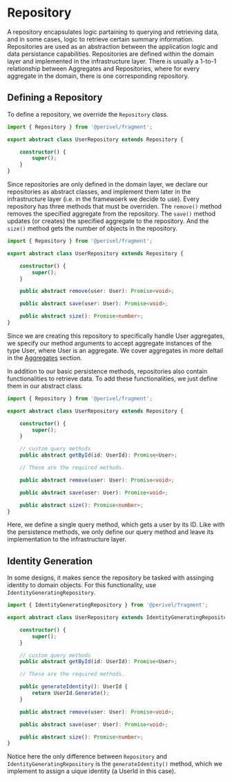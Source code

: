 # Repository
A repository encapsulates logic partaining to querying and retrieving data, and in some cases, logic to retrieve certain summary information. Repositories are used as an abstraction between the application logic and data persistance capabilities. Repositories are defined within the domain layer and implemented in the infrastructure layer. There is usually a 1-to-1 relationship between Aggregates and Repositories, where for every aggregate in the domain, there is one corresponding repository.

## Defining a Repository
To define a repository, we override the `Repository` class. 
```ts
import { Repository } from '@perivel/fragment';

export abstract class UserRepository extends Repository {

    constructor() {
        super();
    }
}
```
Since repositories are only defined in the domain layer, we declare our repositories as abstract classes, and implement them later in the infrastructure layer (i.e. in the framewoerk we decide to use). Every repository has three methods that must be overriden. The `remove()` method removes the specified aggregate from the repository. The `save()` method updates (or creates) the specified aggregate to the repository. And the `size()` method gets the number of objects in the repository.
```ts
import { Repository } from '@perivel/fragment';

export abstract class UserRepository extends Repository {

    constructor() {
        super();
    }

    public abstract remove(user: User): Promise<void>;

    public abstract save(user: User): Promise<void>;

    public abstract size(): Promise<number>;
}
```
Since we are creating this repository to specifically handle User aggregates, we specify our method arguments to accept aggregate instances of the type User, where User is an aggregate. We cover aggregates in more deltail in the [Aggregates](./../aggregate/README.md) section.

In addition to our basic persistence methods, repositories also contain functionalities to retrieve data. To add these functionalities, we just define them in our abstract class.
```ts
import { Repository } from '@perivel/fragment';

export abstract class UserRepository extends Repository {

    constructor() {
        super();
    }

    // custom query methods
    public abstract getById(id: UserId): Promise<User>;

    // These are the required methods.

    public abstract remove(user: User): Promise<void>;

    public abstract save(user: User): Promise<void>;

    public abstract size(): Promise<number>;
}
```
Here, we define a single query method, which gets a user by its ID. Like with the persistence methods, we only define our query method and leave its implementation to the infrastructure layer.

## Identity Generation
In some designs, it makes sence the repository be tasked with assinging identity
to domain objects. For this functionality, use `IdentityGeneratingRepository`.
```ts
import { IdentityGeneratingRepository } from '@perivel/fragment';

export abstract class UserRepository extends IdentityGeneratingRepository {

    constructor() {
        super();
    }

    // custom query methods
    public abstract getById(id: UserId): Promise<User>;

    // These are the required methods.

    public generateIdentity(): UserId {
        return UserId.Generate();
    }

    public abstract remove(user: User): Promise<void>;

    public abstract save(user: User): Promise<void>;

    public abstract size(): Promise<number>;
}
```
Notice here the only difference between `Repository` and `IdentityGeneratingRepository` is the `generateIdentity()` method, which we implement to assign a uique identity (a UserId in this case).